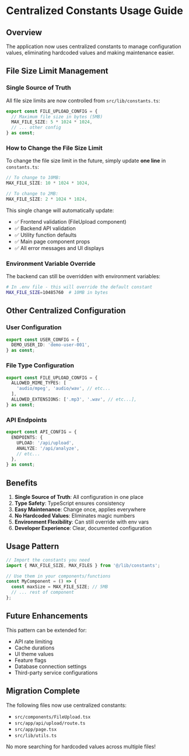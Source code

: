 # Centralized Constants Usage Guide

## Overview

The application now uses centralized constants to manage configuration values, eliminating hardcoded values and making maintenance easier.

## File Size Limit Management

### Single Source of Truth

All file size limits are now controlled from `src/lib/constants.ts`:

```typescript
export const FILE_UPLOAD_CONFIG = {
  // Maximum file size in bytes (5MB)
  MAX_FILE_SIZE: 5 * 1024 * 1024,
  // ... other config
} as const;
```

### How to Change the File Size Limit

To change the file size limit in the future, simply update **one line** in `constants.ts`:

```typescript
// To change to 10MB:
MAX_FILE_SIZE: 10 * 1024 * 1024,

// To change to 2MB:
MAX_FILE_SIZE: 2 * 1024 * 1024,
```

This single change will automatically update:
- ✅ Frontend validation (FileUpload component)
- ✅ Backend API validation
- ✅ Utility function defaults
- ✅ Main page component props
- ✅ All error messages and UI displays

### Environment Variable Override

The backend can still be overridden with environment variables:

```bash
# In .env file - this will override the default constant
MAX_FILE_SIZE=10485760  # 10MB in bytes
```

## Other Centralized Configuration

### User Configuration
```typescript
export const USER_CONFIG = {
  DEMO_USER_ID: 'demo-user-001',
} as const;
```

### File Type Configuration
```typescript
export const FILE_UPLOAD_CONFIG = {
  ALLOWED_MIME_TYPES: [
    'audio/mpeg', 'audio/wav', // etc...
  ],
  ALLOWED_EXTENSIONS: ['.mp3', '.wav', // etc...],
} as const;
```

### API Endpoints
```typescript
export const API_CONFIG = {
  ENDPOINTS: {
    UPLOAD: '/api/upload',
    ANALYZE: '/api/analyze',
    // etc...
  },
} as const;
```

## Benefits

1. **Single Source of Truth**: All configuration in one place
2. **Type Safety**: TypeScript ensures consistency
3. **Easy Maintenance**: Change once, applies everywhere
4. **No Hardcoded Values**: Eliminates magic numbers
5. **Environment Flexibility**: Can still override with env vars
6. **Developer Experience**: Clear, documented configuration

## Usage Pattern

```typescript
// Import the constants you need
import { MAX_FILE_SIZE, MAX_FILES } from '@/lib/constants';

// Use them in your components/functions
const MyComponent = () => {
  const maxSize = MAX_FILE_SIZE; // 5MB
  // ... rest of component
};
```

## Future Enhancements

This pattern can be extended for:
- API rate limiting
- Cache durations
- UI theme values
- Feature flags
- Database connection settings
- Third-party service configurations

## Migration Complete

The following files now use centralized constants:
- `src/components/FileUpload.tsx`
- `src/app/api/upload/route.ts`
- `src/app/page.tsx`
- `src/lib/utils.ts`

No more searching for hardcoded values across multiple files!
